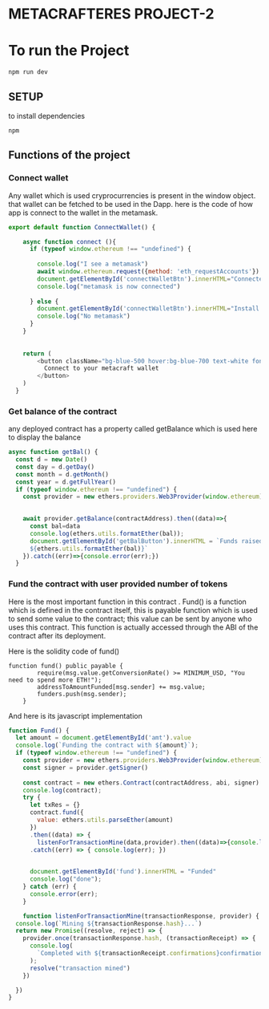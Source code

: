 # METACRAFTERES PROJECT-2

# To run the Project
```
npm run dev
```
## SETUP
to install dependencies
```shell
npm
```
## Functions of the project
### Connect wallet
Any wallet which is used cryprocurrencies is present in the window object.
that wallet can be fetched to be used in the Dapp.
here is the code of how app is connect to the wallet in the metamask.
```javascript
export default function ConnectWallet() {

    async function connect (){
      if (typeof window.ethereum !== "undefined") {
        
        console.log("I see a metamask")
        await window.ethereum.request({method: 'eth_requestAccounts'})
        document.getElementById('connectWalletBtn').innerHTML="Connected"
        console.log("metamask is now connected")
        
      } else {
        document.getElementById('connectWalletBtn').innerHTML="Install Metamask"
        console.log("No metamask")
      }
    }
    
  
    return (
        <button className="bg-blue-500 hover:bg-blue-700 text-white font-bold   text-center md:ml-5 sm:ml-3 ml-7 p-2 mt-32 rounded-full" onClick={()=>{connect();}} id='connectWalletBtn'>
          Connect to your metacraft wallet
        </button>
    )
  }

```
### Get balance of the contract
any deployed contract has a property called getBalance which is used here to display the balance
```javascript
async function getBal() {
  const d = new Date()
  const day = d.getDay()
  const month = d.getMonth()
  const year = d.getFullYear()
  if (typeof window.ethereum !== "undefined") {
    const provider = new ethers.providers.Web3Provider(window.ethereum);
    

    await provider.getBalance(contractAddress).then((data)=>{
      const bal=data 
      console.log(ethers.utils.formatEther(bal));
      document.getElementById('getBalButton').innerHTML = `Funds raised till ${day}-${month}-${year} is 
      ${ethers.utils.formatEther(bal)}`
    }).catch((err)=>{console.error(err);})
  }
```
### Fund the contract with user provided number of tokens
Here is the most important function in this contract .
Fund() is a function which is defined in the contract itself, this is payable function which is used to send some value to the contract; this value can be sent by anyone who uses this contract. 
This function is actually accessed through the ABI of the contract after its deployment.

Here is the solidity code of fund()
```solidity
function fund() public payable {
        require(msg.value.getConversionRate() >= MINIMUM_USD, "You need to spend more ETH!");
        addressToAmountFunded[msg.sender] += msg.value;
        funders.push(msg.sender);
    }
```
And here is its javascript implementation
```javascript
function Fund() {
  let amount = document.getElementById('amt').value
  console.log(`Funding the contract with ${amount}`);
  if (typeof window.ethereum !== "undefined") {
    const provider = new ethers.providers.Web3Provider(window.ethereum)
    const signer = provider.getSigner()
    
    const contract = new ethers.Contract(contractAddress, abi, signer)
    console.log(contract);
    try {
      let txRes = {}
      contract.fund({
        value: ethers.utils.parseEther(amount)
      })
      .then((data) => { 
        listenForTransactionMine(data,provider).then((data)=>{console.log(data);}).catch((err)=>{console.log(err);}); })
      .catch((err) => { console.log(err); })

      
      document.getElementById('fund').innerHTML = "Funded"
      console.log("done"); 
    } catch (err) {
      console.error(err); 
    }

    function listenForTransactionMine(transactionResponse, provider) {
  console.log(`Mining ${transactionResponse.hash}...`)
  return new Promise((resolve, reject) => {
    provider.once(transactionResponse.hash, (transactionReceipt) => {
      console.log(
        `Completed with ${transactionReceipt.confirmations}confirmations`
      );
      resolve("transaction mined")
    })

  })
}

```
